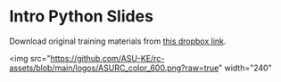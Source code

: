 Intro Python Slides
===================

Download original training materials from [this dropbox link][0].




<img 
  src="https://github.com/ASU-KE/rc-assets/blob/main/logos/ASURC_color_600.png?raw=true" 
  width="240"
>

[0]: https://tinyurl.com/PEARC19Py

